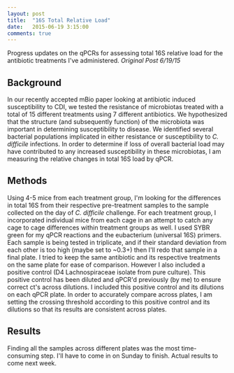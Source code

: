 ```yaml
---
layout: post
title:  "16S Total Relative Load"
date:   2015-06-19 3:15:00
comments: true
---
```


Progress updates on the qPCRs for assessing total 16S relative load for the antibiotic treatments I've administered.  _Original Post 6/19/15_

## Background
In our recently accepted mBio paper looking at antibiotic induced susceptibility to CDI, we tested the resistance of microbiotas treated with a total of 15 different treatments using 7 different antibiotics. We hypothesized that the structure (and subsequently function) of the microbiota was important in determining susceptibility to disease. We identified several bacterial populations implicated in either resistance or susceptibility to _C. difficile_ infections. In order to determine if loss of overall bacterial load may have contributed to any increased susceptibility in these microbiotas, I am measuring the relative changes in total 16S load by qPCR. 

## Methods
Using 4-5 mice from each treatment group, I'm looking for the differences in total 16S from their respective pre-treatment samples to the sample collected on the day of _C. difficile_ challenge. For each treatment group, I incorporated individual mice from each cage in an attempt to catch any cage to cage differences within treatment groups as well. I used SYBR green for my qPCR reactions and the eubacterium (universal 16S) primers. Each sample is being tested in triplicate, and if their standard deviation from each other is too high (maybe set to ~0.3+) then I'll redo that sample in a final plate. I tried to keep the same antibiotic and its respective treatments on the same plate for ease of comparison. However I also included a positive control (D4 Lachnospiraceae isolate from pure culture). This positive control has been diluted and qPCR'd previously (by me) to ensure correct ct's across dilutions. I included this positive control and its dilutions on each qPCR plate. In order to accurately compare across plates, I am setting the crossing threshold according to this positive control and its dilutions so that its results are consistent across plates. 

## Results
Finding all the samples across different plates was the most time-consuming step. I'll have to come in on Sunday to finish. Actual results to come next week. 